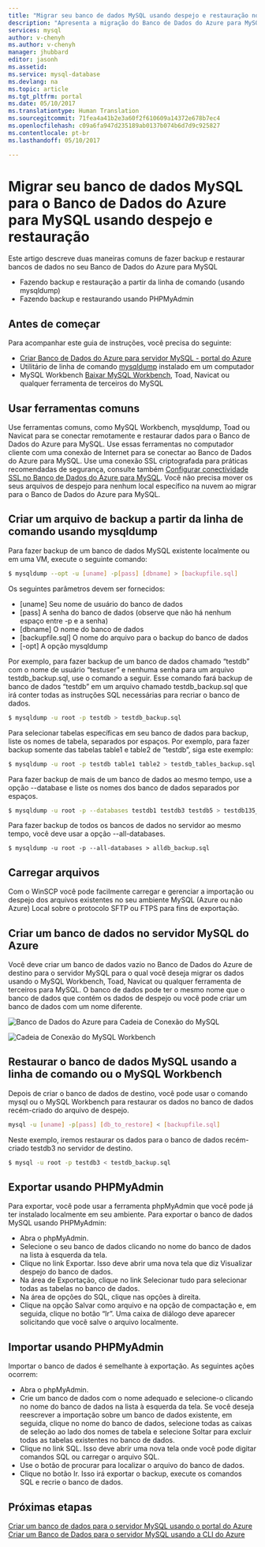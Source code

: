 ```yaml
---
title: "Migrar seu banco de dados MySQL usando despejo e restauração no Banco de Dados do Azure para MySQL | Microsoft Docs"
description: "Apresenta a migração do Banco de Dados do Azure para MySQL."
services: mysql
author: v-chenyh
ms.author: v-chenyh
manager: jhubbard
editor: jasonh
ms.assetid: 
ms.service: mysql-database
ms.devlang: na
ms.topic: article
ms.tgt_pltfrm: portal
ms.date: 05/10/2017
ms.translationtype: Human Translation
ms.sourcegitcommit: 71fea4a41b2e3a60f2f610609a14372e678b7ec4
ms.openlocfilehash: c09a6fa947d235189ab0137b074b6d7d9c925827
ms.contentlocale: pt-br
ms.lasthandoff: 05/10/2017

---
```


# <a name="migrate-your-mysql-database-to-azure-database-for-mysql-using-dump-and-restore"></a>Migrar seu banco de dados MySQL para o Banco de Dados do Azure para MySQL usando despejo e restauração
Este artigo descreve duas maneiras comuns de fazer backup e restaurar bancos de dados no seu Banco de Dados do Azure para MySQL
- Fazendo backup e restauração a partir da linha de comando (usando mysqldump) 
- Fazendo backup e restaurando usando PHPMyAdmin 

## <a name="before-you-begin"></a>Antes de começar
Para acompanhar este guia de instruções, você precisa do seguinte:
- [Criar Banco de Dados do Azure para servidor MySQL - portal do Azure](quickstart-create-mysql-server-database-using-azure-portal.md)
- Utilitário de linha de comando [mysqldump](https://dev.mysql.com/doc/refman/5.7/en/mysqldump.html) instalado em um computador
- MySQL Workbench [Baixar MySQL Workbench](https://dev.mysql.com/downloads/workbench/), Toad, Navicat ou qualquer ferramenta de terceiros do MySQL

## <a name="use-common-tools"></a>Usar ferramentas comuns
Use ferramentas comuns, como MySQL Workbench, mysqldump, Toad ou Navicat para se conectar remotamente e restaurar dados para o Banco de Dados do Azure para MySQL. Use essas ferramentas no computador cliente com uma conexão de Internet para se conectar ao Banco de Dados do Azure para MySQL. Use uma conexão SSL criptografada para práticas recomendadas de segurança, consulte também [Configurar conectividade SSL no Banco de Dados do Azure para MySQL](concepts-ssl-connection-security.md). Você não precisa mover os seus arquivos de despejo para nenhum local específico na nuvem ao migrar para o Banco de Dados do Azure para MySQL. 

## <a name="create-a-backup-file-from-the-command-line-using-mysqldump"></a>Criar um arquivo de backup a partir da linha de comando usando mysqldump
Para fazer backup de um banco de dados MySQL existente localmente ou em uma VM, execute o seguinte comando: 
```bash
$ mysqldump --opt -u [uname] -p[pass] [dbname] > [backupfile.sql]
```

Os seguintes parâmetros devem ser fornecidos:
- [uname] Seu nome de usuário do banco de dados 
- [pass] A senha do banco de dados (observe que não há nenhum espaço entre -p e a senha) 
- [dbname] O nome do banco de dados 
- [backupfile.sql] O nome do arquivo para o backup do banco de dados 
- [-opt] A opção mysqldump 

Por exemplo, para fazer backup de um banco de dados chamado “testdb” com o nome de usuário “testuser” e nenhuma senha para um arquivo testdb_backup.sql, use o comando a seguir. Esse comando fará backup de banco de dados “testdb” em um arquivo chamado testdb_backup.sql que irá conter todas as instruções SQL necessárias para recriar o banco de dados. 

```bash
$ mysqldump -u root -p testdb > testdb_backup.sql
```
Para selecionar tabelas específicas em seu banco de dados para backup, liste os nomes de tabela, separados por espaços. Por exemplo, para fazer backup somente das tabelas table1 e table2 de “testdb”, siga este exemplo: 
```bash
$ mysqldump -u root -p testdb table1 table2 > testdb_tables_backup.sql
```

Para fazer backup de mais de um banco de dados ao mesmo tempo, use a opção --database e liste os nomes dos banco de dados separados por espaços. 
```bash
$ mysqldump -u root -p --databases testdb1 testdb3 testdb5 > testdb135_backup.sql 
```
Para fazer backup de todos os bancos de dados no servidor ao mesmo tempo, você deve usar a opção --all-databases.
```
$ mysqldump -u root -p --all-databases > alldb_backup.sql 
```

## <a name="upload-files"></a>Carregar arquivos
Com o WinSCP você pode facilmente carregar e gerenciar a importação ou despejo dos arquivos existentes no seu ambiente MySQL (Azure ou não Azure) Local sobre o protocolo SFTP ou FTPS para fins de exportação.

## <a name="create-a-database-on-the-target-azure-mysql-server"></a>Criar um banco de dados no servidor MySQL do Azure
Você deve criar um banco de dados vazio no Banco de Dados do Azure de destino para o servidor MySQL para o qual você deseja migrar os dados usando o MySQL Workbench, Toad, Navicat ou qualquer ferramenta de terceiros para MySQL. O banco de dados pode ter o mesmo nome que o banco de dados que contém os dados de despejo ou você pode criar um banco de dados com um nome diferente.

![Banco de Dados do Azure para Cadeia de Conexão do MySQL](./media/concepts-migrate-import-export/p5.png)

![Cadeia de Conexão do MySQL Workbench](./media/concepts-migrate-import-export/p4.png)


## <a name="restore-your-mysql-database-using-command-line-or-mysql-workbench"></a>Restaurar o banco de dados MySQL usando a linha de comando ou o MySQL Workbench
Depois de criar o banco de dados de destino, você pode usar o comando mysql ou o MySQL Workbench para restaurar os dados no banco de dados recém-criado do arquivo de despejo.
```bash
mysql -u [uname] -p[pass] [db_to_restore] < [backupfile.sql]
```
Neste exemplo, iremos restaurar os dados para o banco de dados recém-criado testdb3 no servidor de destino.
```bash
$ mysql -u root -p testdb3 < testdb_backup.sql
```

## <a name="export-using-phpmyadmin"></a>Exportar usando PHPMyAdmin
Para exportar, você pode usar a ferramenta phpMyAdmin que você pode já ter instalado localmente em seu ambiente. Para exportar o banco de dados MySQL usando PHPMyAdmin:
- Abra o phpMyAdmin.
- Selecione o seu banco de dados clicando no nome do banco de dados na lista à esquerda da tela. 
- Clique no link Exportar. Isso deve abrir uma nova tela que diz Visualizar despejo do banco de dados. 
- Na área de Exportação, clique no link Selecionar tudo para selecionar todas as tabelas no banco de dados. 
- Na área de opções do SQL, clique nas opções à direita. 
- Clique na opção Salvar como arquivo e na opção de compactação e, em seguida, clique no botão “Ir”. Uma caixa de diálogo deve aparecer solicitando que você salve o arquivo localmente.

## <a name="import-using-phpmyadmin"></a>Importar usando PHPMyAdmin
Importar o banco de dados é semelhante à exportação. As seguintes ações ocorrem:
- Abra o phpMyAdmin. 
- Crie um banco de dados com o nome adequado e selecione-o clicando no nome do banco de dados na lista à esquerda da tela. Se você deseja reescrever a importação sobre um banco de dados existente, em seguida, clique no nome do banco de dados, selecione todas as caixas de seleção ao lado dos nomes de tabela e selecione Soltar para excluir todas as tabelas existentes no banco de dados. 
- Clique no link SQL. Isso deve abrir uma nova tela onde você pode digitar comandos SQL ou carregar o arquivo SQL. 
- Use o botão de procurar para localizar o arquivo do banco de dados. 
- Clique no botão Ir. Isso irá exportar o backup, execute os comandos SQL e recrie o banco de dados.

## <a name="next-steps"></a>Próximas etapas

[Criar um banco de dados para o servidor MySQL usando o portal do Azure](quickstart-create-mysql-server-database-using-azure-portal.md) 
[Criar um Banco de Dados para o servidor MySQL usando a CLI do Azure](quickstart-create-mysql-server-database-using-azure-cli.md)


